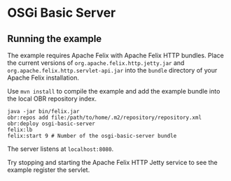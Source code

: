 # OSGi Basic Server

## Running the example

The example requires Apache Felix with Apache Felix HTTP bundles.
Place the current versions of `org.apache.felix.http.jetty.jar`
and `org.apache.felix.http.servlet-api.jar` into the `bundle`
directory of your Apache Felix installation.

Use `mvn install` to compile the example and add the example bundle into the local OBR repository index.

```
java -jar bin/felix.jar
obr:repos add file:/path/to/home/.m2/repository/repository.xml
obr:deploy osgi-basic-server
felix:lb
felix:start 9 # Number of the osgi-basic-server bundle
```

The server listens at `localhost:8080`.

Try stopping and starting the Apache Felix HTTP Jetty service to see the example register the servlet.
